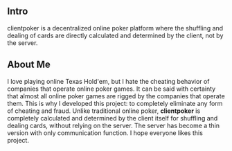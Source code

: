 ## Intro
clientpoker is a decentralized online poker platform where the shuffling and dealing of cards are directly calculated and determined by the client, not by the server.

## About Me
I love playing online Texas Hold'em, but I hate the cheating behavior of companies that operate online poker games. It can be said with certainty that almost all online poker games are rigged by the companies that operate them. This is why I developed this project: to completely eliminate any form of cheating and fraud. Unlike traditional online poker, **clientpoker** is completely calculated and determined by the client itself for shuffling and dealing cards, without relying on the server. The server has become a thin version with only communication function. I hope everyone likes this project.
